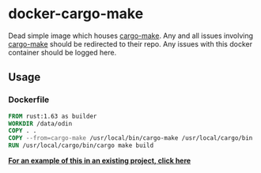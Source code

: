 # docker-cargo-make

Dead simple image which houses [cargo-make]. Any and all issues involving [cargo-make] should be redirected to their repo. 
Any issues with this docker container should be logged here. 



[cargo-make]: https://github.com/sagiegurari/cargo-make


## Usage 

### Dockerfile

```Dockerfile
FROM rust:1.63 as builder
WORKDIR /data/odin
COPY . .
COPY --from=cargo-make /usr/local/bin/cargo-make /usr/local/cargo/bin
RUN /usr/local/cargo/bin/cargo make build
```

[**For an example of this in an existing project, click here**](https://github.com/mbround18/valheim-docker/blob/ab63fe348eb1b7425508b461e4835ca43676db2e/Dockerfile.odin#L32)

